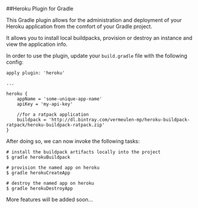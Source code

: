 ##Heroku Plugin for Gradle

This Gradle plugin allows for the administration and deployment of your Heroku
application from the comfort of your Gradle project.

It allows you to install local buildpacks, provision or destroy an instance and view the application info.

In order to use the plugin, update your `build.gradle` file with the following config:

    apply plugin: 'heroku'

    ...

    heroku {
    	appName = 'some-unique-app-name'
    	apiKey = 'my-api-key'

    	//for a ratpack application
    	buildpack = 'http://dl.bintray.com/vermeulen-mp/heroku-buildpack-ratpack/heroku-buildpack-ratpack.zip'
    }


After doing so, we can now invoke the following tasks:

    # install the buildpack artifacts locally into the project
    $ gradle herokuBuildpack

    # provision the named app on heroku
    $ gradle herokuCreateApp

    # destroy the named app on heroku
    $ gradle herokuDestroyApp


More features will be added soon...


